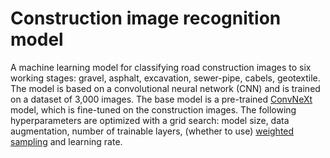 # Construction image recognition model

A machine learning model for classifying road construction images to six working stages: gravel, asphalt, excavation, sewer-pipe, cabels, geotextile. The model is based on a convolutional neural network (CNN) and is trained on a dataset of 3,000 images. The base model is a pre-trained [ConvNeXt](https://openaccess.thecvf.com/content/CVPR2022/html/Liu_A_ConvNet_for_the_2020s_CVPR_2022_paper.html) model, which is fine-tuned on the construction images. The following hyperparameters are optimized with a grid search: model size, data augmentation, number of trainable layers, (whether to use) [weighted sampling](https://pytorch.org/docs/stable/data.html#torch.utils.data.WeightedRandomSampler) and learning rate.